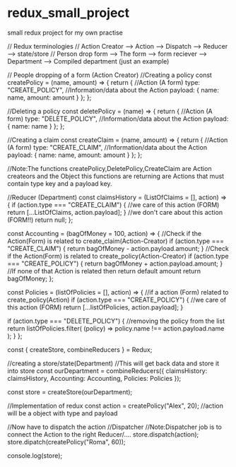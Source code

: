 # redux_small_project
small redux project for my own practise




// Redux terminologies
// Action Creator --> Action --> Dispatch --> Reducer --> state/store
//  Person drop form --> The form --> form reciever --> Department --> Compiled department (just an example)

// People dropping of a form (Action Creator)
//Creating a policy
const createPolicy = (name, amount) => {
  return {
    //Action (A form)
    type: "CREATE_POLICY",
    //Information/data about the Action
    payload: {
      name: name,
      amount: amount
    }
  };
};

//Deleting a policy
const deletePolicy = (name) => {
  return {
    //Action (A form)
    type: "DELETE_POLICY",
    //Information/data about the Action
    payload: {
      name: name
    }
  };
};

//Creating a claim
const createClaim = (name, amount) => {
  return {
    //Action (A form)
    type: "CREATE_CLAIM",
    //Information/data about the Action
    payload: {
      name: name,
      amount: amount
    }
  };
};

//Note:The functions createPolicy,DeletePolicy,CreateClaim are Action createors and the Object this functions are returning are Actions that must contain type key and a payload key.

//Reducer (Department)
const claimsHistory = (ListOfClaims = [], action) => {
  if (action.type === "CREATE_CLAIM") {
    //we care of this action (FORM)
    return [...ListOfClaims, action.payload];
  }
  //we don't care about this action (FORM!!)
  return null;
};

const Accounting = (bagOfMoney = 100, action) => {
  //Check if the Action(Form) is related to create_claim(Action-Creator)
  if (action.type === "CREATE_CLAIM") {
    return bagOfMoney - action.payload.amount;
  }
  //Check if the Action(Form) is related to create_policy(Action-Creator)
  if (action.type === "CREATE_POLICY") {
    return bagOfMoney + action.payload.amount;
  }
  //If none of that Action is related then return default amount
  return bagOfMoney;
};

const Policies = (listOfPolicies = [], action) => {
  //if a action (Form) related to create_policy(Action)
  if (action.type === "CREATE_POLICY") {
    //we care of this action (FORM)
    return [...listOfPolicies, action.payload];
  }

  if (action.type === "DELETE_POLICY") {
    //removing the policy from the list
    return listOfPolicies.filter(
      (policy) => policy.name !== action.payload.name
    );
  }
};

const { createStore, combineReducers } = Redux;

//creating a store/state(Department)
//This will get back data and store it into store
const ourDepartment = combineReducers({
  claimsHistory: claimsHistory,
  Accounting: Accounting,
  Policies: Policies
});

const store = createStore(ourDepartment);

//Implementation of redux
const action = createPolicy("Alex", 20); //action will be a object with type and payload

//Now have to dispatch the action
//Dispatcher
//Note:Dispatcher job is to connect the Action to the right Reducer/....
store.dispatch(action);
store.dipatch(createPolicy("Roma", 60));

console.log(store);
